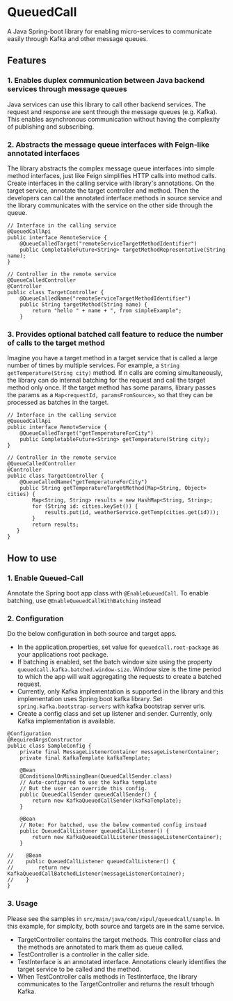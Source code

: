 # QueuedCall
A Java Spring-boot library for enabling micro-services to communicate easily through Kafka and other message queues.

## Features
### 1. Enables duplex communication between Java backend services through message queues
Java services can use this library to call other backend services. The request and response are sent through the message queues (e.g. Kafka). This enables asynchronous communication without having the complexity of publishing and subscribing.
   
### 2. Abstracts the message queue interfaces with Feign-like annotated interfaces
The library abstracts the complex message queue interfaces into simple method interfaces, just like Feign simplifies HTTP calls into method calls. Create interfaces in the calling service with library's annotations.
On the target service, annotate the target controller and method. Then the developers can call the annotated interface methods in source service and the library communicates with the service on the other side through the queue.
```
// Interface in the calling service
@QueuedCallApi
public interface RemoteService {
    @QueueCalledTarget("remoteServiceTargetMethodIdentifier")
    public CompletableFuture<String> targetMethodRepresentative(String name);
}
```
```
// Controller in the remote service
@QueueCalledController
@Controller
public class TargetController {
    @QueueCalledName("remoteServiceTargetMethodIdentifier")
    public String targetMethod(String name) {
        return "hello " + name + ", from simpleExample";
    }
```
### 3. Provides optional batched call feature to reduce the number of calls to the target method
Imagine you have a target method in a target service that is called a large number of times by multiple services. For example, a `String getTemperature(String city)` method.
If n calls are coming simultaneously, the library can do internal batching for the request and call the target method only once. If the target method has some params, library passes the params as a `Map<requestId, paramsFromSource>`,
so that they can be processed as batches in the target.
```
// Interface in the calling service
@QueuedCallApi
public interface RemoteService {
    @QueueCalledTarget("getTemperatureForCity")
    public CompletableFuture<String> getTemperature(String city);
}
```
```
// Controller in the remote service
@QueueCalledController
@Controller
public class TargetController {
    @QueueCalledName("getTemperatureForCity")
    public String getTemperatureTargetMethod(Map<String, Object> cities) {
        Map<String, String> results = new HashMap<String, String>;
        for (String id: cities.keySet()) {
            results.put(id, weatherService.getTemp(cities.get(id)));
        }
        return results;
   }
}
```

## How to use
### 1. Enable Queued-Call
Annotate the Spring boot app class with `@EnableQueuedCall`. To enable batching, use `@EnableQueuedCallWithBatching` instead

### 2. Configuration
Do the below configuration in both source and target apps.
- In the application.properties, set value for `queuedcall.root-package` as your applications root package.
- If batching is enabled, set the batch window size using the property `queuedcall.kafka.batched.window-size`. Window size is the time period to which the app will wait aggregating the requests to create a batched request.
- Currently, only Kafka implementation is supported in the library and this implementation uses Spring boot kafka library. Set `spring.kafka.bootstrap-servers` with kafka bootstrap server urls.
- Create a config class and set up listener and sender. Currently, only Kafka implementation is available.
```
@Configuration
@RequiredArgsConstructor
public class SampleConfig {
    private final MessageListenerContainer messageListenerContainer;
    private final KafkaTemplate kafkaTemplate;

    @Bean
    @ConditionalOnMissingBean(QueuedCallSender.class)
    // Auto-configured to use the kafka template
    // But the user can override this config.
    public QueuedCallSender queuedCallSender() {
        return new KafkaQueuedCallSender(kafkaTemplate);
    }
    
    @Bean
    // Note: For batched, use the below commented config instead
    public QueuedCallListener queuedCallListener() {
        return new KafkaQueuedCallListener(messageListenerContainer);
    }

//    @Bean
//    public QueuedCallListener queuedCallListener() {
//        return new KafkaQueuedCallBatchedListener(messageListenerContainer);
//    }
}
```
### 3. Usage
Please see the samples in `src/main/java/com/vipul/queuedcall/sample`. In this example, for simplcity, both source and targets are in the same service.
- TargetController contains the target methods. This controller class and the methods are annotated to mark them as queue called.
- TestController is a controller in the caller side.
- TestInterface is an annotated interface. Annotations clearly identifies the target service to be called and the method.
- When TestController calls methods in TestInterface, the library communicates to the TargetController and returns the result trhough Kafka.
